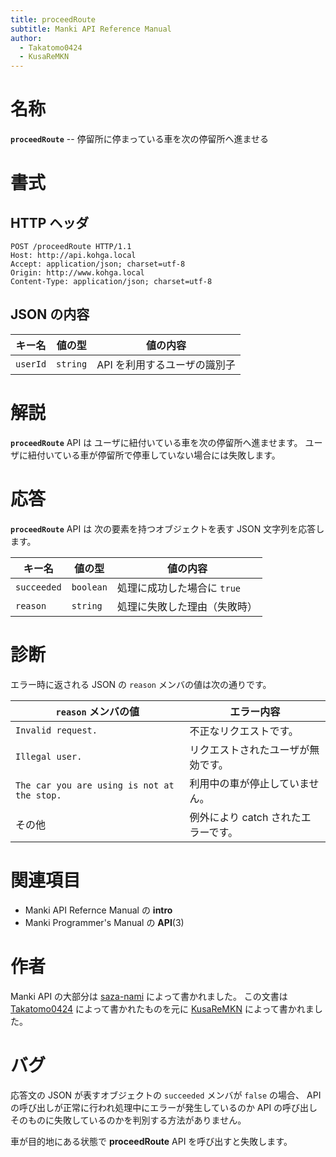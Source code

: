```yaml
---
title: proceedRoute
subtitle: Manki API Reference Manual
author:
  - Takatomo0424
  - KusaReMKN
---
```


# 名称

**`proceedRoute`** -- 停留所に停まっている車を次の停留所へ進ませる

# 書式

## HTTP ヘッダ

```http
POST /proceedRoute HTTP/1.1
Host: http://api.kohga.local
Accept: application/json; charset=utf-8
Origin: http://www.kohga.local
Content-Type: application/json; charset=utf-8
```

## JSON の内容

| キー名   | 値の型   | 値の内容                     |
| -------- | -------- | ---------------------------- |
| `userId` | `string` | API を利用するユーザの識別子 |

# 解説

**`proceedRoute`** API は
ユーザに紐付いている車を次の停留所へ進ませます。
ユーザに紐付いている車が停留所で停車していない場合には失敗します。

# 応答

**`proceedRoute`** API は
次の要素を持つオブジェクトを表す JSON 文字列を応答します。

| キー名      | 値の型    | 値の内容                     |
| ----------- | --------- | ---------------------------- |
| `succeeded` | `boolean` | 処理に成功した場合に `true`  |
| `reason`    | `string`  | 処理に失敗した理由（失敗時） |

# 診断

エラー時に返される JSON の `reason` メンバの値は次の通りです。

| `reason` メンバの値                         | エラー内容                          |
| ------------------------------------------- | ----------------------------------- |
| `Invalid request.`                          | 不正なリクエストです。              |
| `Illegal user.`                             | リクエストされたユーザが無効です。  |
| `The car you are using is not at the stop.` | 利用中の車が停止していません。      |
| その他                                      | 例外により catch されたエラーです。 |

# 関連項目

- Manki API Refernce Manual の **intro**
- Manki Programmer's Manual の **API**(3)

# 作者

Manki API の大部分は [saza-nami][saza-nami] によって書かれました。
この文書は [Takatomo0424][takatomo0424] によって書かれたものを元に
[KusaReMKN][kusaremkn] によって書かれました。

# バグ

応答文の JSON が表すオブジェクトの `succeeded` メンバが `false` の場合、
API の呼び出しが正常に行われ処理中にエラーが発生しているのか
API の呼び出しそのものに失敗しているのかを判別する方法がありません。

車が目的地にある状態で **proceedRoute** API を呼び出すと失敗します。

[saza-nami]: https://github.com/saza-nami
[takatomo0424]: https://github.com/Takatomo0424
[kusaremkn]: https://github.com/KusaReMKN
